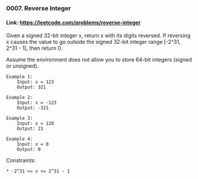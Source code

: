 ### 0007. Reverse Integer

#### Link: https://leetcode.com/problems/reverse-integer

Given a signed 32-bit integer x, return x with its digits reversed. If reversing x causes the value to go outside
the signed 32-bit integer range [-2^31, 2^31 - 1], then return 0.

Assume the environment does not allow you to store 64-bit integers (signed or unsigned).

```
Example 1:
    Input: x = 123
    Output: 321

Example 2:
    Input: x = -123
    Output: -321

Example 3:
    Input: x = 120
    Output: 21

Example 4:
    Input: x = 0
    Output: 0
```

Constraints:
```
* -2^31 <= x <= 2^31 - 1
```
